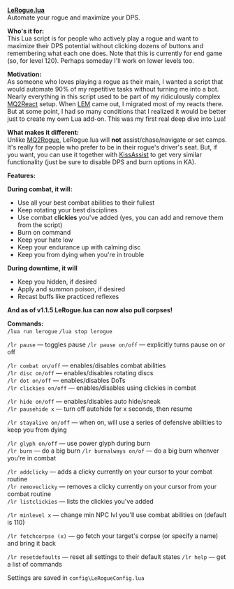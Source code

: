 **[LeRogue.lua](https://www.redguides.com/community/resources/lerogue-lua.2676/ "LeRogue.lua")**\
Automate your rogue and maximize your DPS.

**Who's it for:**\
This Lua script is for people who actively play a rogue and want to maximize their DPS potential without clicking dozens of buttons and remembering what each one does. Note that this is currently for end game (so, for level 120). Perhaps someday I'll work on lower levels too.

**Motivation:**\
As someone who loves playing a rogue as their main, I wanted a script that would automate 90% of my repetitive tasks without turning me into a bot. Nearly everything in this script used to be part of my ridiculously complex [MQ2React](https://www.redguides.com/community/resources/mq2react.1599/ "MQ2React") setup. When [LEM](https://www.redguides.com/community/resources/mighty-lua-event-manager.2539/ "(Mighty) Lua Events Manager") came out, I migrated most of my reacts there. But at some point, I had so many conditions that I realized it would be better just to create my own Lua add-on. This was my first real deep dive into Lua!

**What makes it different:**\
Unlike [MQ2Rogue](https://www.redguides.com/community/resources/mq2rogue.1084/ "MQ2Rogue"), LeRogue.lua will **not** assist/chase/navigate or set camps. It's really for people who prefer to be in their rogue's driver's seat. But, if you want, you can use it together with [KissAssist](https://www.redguides.com/wiki/KissAssist "kissassist") to get very similar functionality (just be sure to disable DPS and burn options in KA).

**Features:**

**During combat, it will:**

-   Use all your best combat abilities to their fullest
-   Keep rotating your best disciplines
-   Use combat **clickies** you've added (yes, you can add and remove them from the script)
-   Burn on command
-   Keep your hate low
-   Keep your endurance up with calming disc
-   Keep you from dying when you're in trouble

**During downtime, it will**

-   Keep you hidden, if desired
-   Apply and summon poison, if desired
-   Recast buffs like practiced reflexes

**And as of v1.1.5 LeRogue.lua can now also pull corpses!**

**Commands:**\
`/lua run lerogue`
`/lua stop lerogue`

`/lr pause` — toggles pause
`/lr pause on/off` — explicitly turns pause on or off

`/lr combat on/off` — enables/disables combat abilities\
`/lr disc on/off` — enables/disables rotating discs\
`/lr dot on/off` — enables/disables DoTs\
`/lr clickies on/off` — enables/disables using clickies in combat

`/lr hide on/off` — enables/disables auto hide/sneak\
`/lr pausehide x` — turn off autohide for x seconds, then resume

`/lr stayalive on/off` — when on, will use a series of defensive abilities to keep you from dying

`/lr glyph on/off` — use power glyph during burn\
`/lr burn` — do a big burn
`/lr burnalways on/of` — do a big burn whenver you're in combat

`/lr addclicky` — adds a clicky currently on your cursor to your combat routine\
`/lr removeclicky` — removes a clicky currently on your cursor from your combat routine\
`/lr listclickies` — lists the clickies you've added

`/lr minlevel x` — change min NPC lvl you'll use combat abilities on (default is 110)

`/lr fetchcorpse (x)` — go fetch your target's corpse (or specify a name) and bring it back

`/lr resetdefaults` — reset all settings to their default states
`/lr help` — get a list of commands

Settings are saved in `config\LeRogueConfig.lua`
